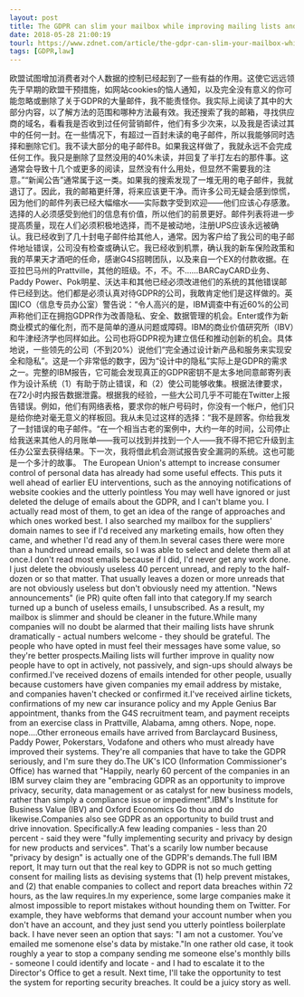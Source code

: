 ```yaml
---
layout: post
title: The GDPR can slim your mailbox while improving mailing lists and business processes
date: 2018-05-28 21:00:19
tourl: https://www.zdnet.com/article/the-gdpr-can-slim-your-mailbox-while-improving-mailing-lists-and-business-processes/
tags: [GDPR,law]
---
```

欧盟试图增加消费者对个人数据的控制已经起到了一些有益的作用。这使它远远领先于早期的欧盟干预措施，如网站cookies的恼人通知，以及完全没有意义的你可能忽略或删除了关于GDPR的大量邮件，我不能责怪你。我实际上阅读了其中的大部分内容，以了解方法的范围和哪种方法最有效。我还搜索了我的邮箱，寻找供应商的域名，看看我是否收到过任何营销邮件，他们有多少次来，以及我是否读过其中的任何一封。在一些情况下，有超过一百封未读的电子邮件，所以我能够同时选择和删除它们。我不读大部分的电子邮件B。如果我这样做了，我就永远不会完成任何工作。我只是删除了显然没用的40%未读，并回复了半打左右的那件事。这通常会导致十几个或更多的阅读，显然没有什么用处，但显然不需要我的注意。”“新闻公告”通常属于这一类。如果我的搜索发现了一堆无用的电子邮件，我就退订了。因此，我的邮箱更纤薄，将来应该更干净。而许多公司无疑会感到惊慌，因为他们的邮件列表已经大幅缩水——实际数字受到欢迎——他们应该心存感激。选择的人必须感受到他们的信息有价值，所以他们的前景更好。邮件列表将进一步提高质量，现在人们必须积极地选择，而不是被动地，注册UPS应该永远被确认。我已经收到了几十封电子邮件给其他人，通常。因为客户给了我公司的电子邮件地址错误，公司没有检查或确认它。我已经收到机票，确认我的新车保险政策和我的苹果天才酒吧的任命，感谢G4S招聘团队，以及来自一个EX的付款收据。在亚拉巴马州的Prattville，其他的班级。不，不。不……BARCayCARD业务、Paddy Power、Pok明星、沃达丰和其他已经必须改进他们的系统的其他错误邮件已经到达。他们都是必须认真对待GDPR的公司，我敢肯定他们是这样做的。英国ICO（信息专员办公室）警告说：“令人高兴的是，IBM调查中有近60%的公司声称他们正在拥抱GDPR作为改善隐私、安全、数据管理的机会。Enter或作为新商业模式的催化剂，而不是简单的遵从问题或障碍。IBM的商业价值研究所（IBV）和牛津经济学也同样如此。公司也将GDPR视为建立信任和推动创新的机会。具体地说，一些领先的公司（不到20%）说他们“完全通过设计新产品和服务来实现安全和隐私”。这是一个非常低的数字，因为“设计中的隐私”实际上是GDPR的需求之一。完整的IBM报告，它可能会发现真正的GDPR密钥不是太多地同意邮寄列表作为设计系统（1）有助于防止错误，和（2）使公司能够收集。根据法律要求，在72小时内报告数据泄露。根据我的经验，一些大公司几乎不可能在Twitter上报告错误。例如，他们有网络表格，要求你的帐户号码时，你没有一个帐户，他们只是给你绝对毫无意义的样板回。我从未见过这样的选择：“我不是顾客。你给我发了一封错误的电子邮件。“在一个相当古老的案例中，大约一年的时间，公司停止给我送来其他人的月账单——我可以找到并找到一个人——我不得不把它升级到主任办公室去获得结果。下一次，我将借此机会测试报告安全漏洞的系统。这也可能是一个多汁的故事。
The European Union's attempt to increase consumer control of personal data has already had some useful effects. This puts it well ahead of earlier EU interventions, such as the annoying notifications of website cookies and the utterly pointless You may well have ignored or just deleted the deluge of emails about the GDPR, and I can't blame you. I actually read most of them, to get an idea of the range of approaches and which ones worked best. I also searched my mailbox for the suppliers' domain names to see if I'd received any marketing emails, how often they came, and whether I'd read any of them.In several cases there were more than a hundred unread emails, so I was able to select and delete them all at once.I don't read most emails because if I did, I'd never get any work done. I just delete the obviously useless 40 percent unread, and reply to the half-dozen or so that matter. That usually leaves a dozen or more unreads that are not obviously useless but don't obviously need my attention. "News announcements" (ie PR) quite often fall into that category.If my search turned up a bunch of useless emails, I unsubscribed. As a result, my mailbox is slimmer and should be cleaner in the future.While many companies will no doubt be alarmed that their mailing lists have shrunk dramatically - actual numbers welcome - they should be grateful. The people who have opted in must feel their messages have some value, so they're better prospects.Mailing lists will further improve in quality now people have to opt in actively, not passively, and sign-ups should always be confirmed.I've received dozens of emails intended for other people, usually because customers have given companies my email address by mistake, and companies haven't checked or confirmed it.I've received airline tickets, confirmations of my new car insurance policy and my Apple Genius Bar appointment, thanks from the G4S recruitment team, and payment receipts from an exercise class in Prattville, Alabama, amng others. Nope, nope. nope....Other erroneous emails have arrived from Barclaycard Business, Paddy Power, Pokerstars, Vodafone and others who must already have improved their systems. They're all companies that have to take the GDPR seriously, and I'm sure they do.The UK's ICO (Information Commissioner's Office) has warned that "Happily, nearly 60 percent of the companies in an IBM survey claim they are "embracing GDPR as an opportunity to improve privacy, security, data management or as catalyst for new business models, rather than simply a compliance issue or impediment".IBM's Institute for Business Value (IBV) and Oxford Economics Go thou and do likewise.Companies also see GDPR as an opportunity to build trust and drive innovation. Specifically:A few leading companies - less than 20 percent - said they were "fully implementing security and privacy by design for new products and services". That's a scarily low number because "privacy by design" is actually one of the GDPR's demands.The full IBM report, It may turn out that the real key to GDPR is not so much getting consent for mailing lists as devising systems that (1) help prevent mistakes, and (2) that enable companies to collect and report data breaches within 72 hours, as the law requires.In my experience, some large companies make it almost impossible to report mistakes without hounding them on Twitter. For example, they have webforms that demand your account number when you don't have an account, and they just send you utterly pointless boilerplate back. I have never seen an option that says: "I am not a customer. You've emailed me somenone else's data by mistake."In one rather old case, it took roughly a year to stop a company sending me someone else's monthly bills - someone I could identify and locate - and I had to escalate it to the Director's Office to get a result. Next time, I'll take the opportunity to test the system for reporting security breaches. It could be a juicy story as well.